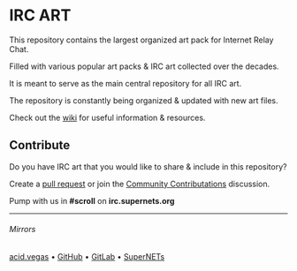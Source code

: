 # IRC ART

This repository contains the largest organized art pack for Internet Relay Chat.

Filled with various popular art packs & IRC art collected over the decades.

It is meant to serve as the main central repository for all IRC art.

The repository is constantly being organized & updated with new art files.

Check out the [wiki](https://github.com/ircart/ircart/wiki) for useful information & resources.

## Contribute

Do you have IRC art that you would like to share & include in this repository?

Create a [pull request](https://github.com/ircart/ircart/pulls) or join the [Community Contributations](https://github.com/ircart/ircart/discussions/2) discussion.

Pump with us in **#scroll** on **irc.supernets.org**

___

###### Mirrors
[acid.vegas](https://git.acid.vegas/ircart) • [GitHub](https://github.com/ircart/ircart) • [GitLab](https://gitlab.com/ircart/ircart) • [SuperNETs](https://git.supernets.org/ircart/ircart)
